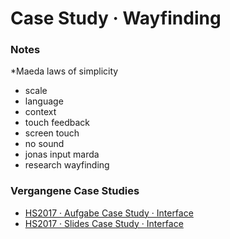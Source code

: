 # Case Study · Wayfinding


### Notes
*Maeda laws of simplicity 
* scale
* language
* context
* touch feedback
* screen touch
* no sound 
* jonas input marda
* research wayfinding

### Vergangene Case Studies
* [HS2017 · Aufgabe Case Study · Interface](https://signalwerk.github.io/IAD.LAB.DOC/exercise-case-study/)
* [HS2017 · Slides Case Study · Interface](https://signalwerk.github.io/IAD.LAB.SLD/data/2017/KW45-case-study/)
